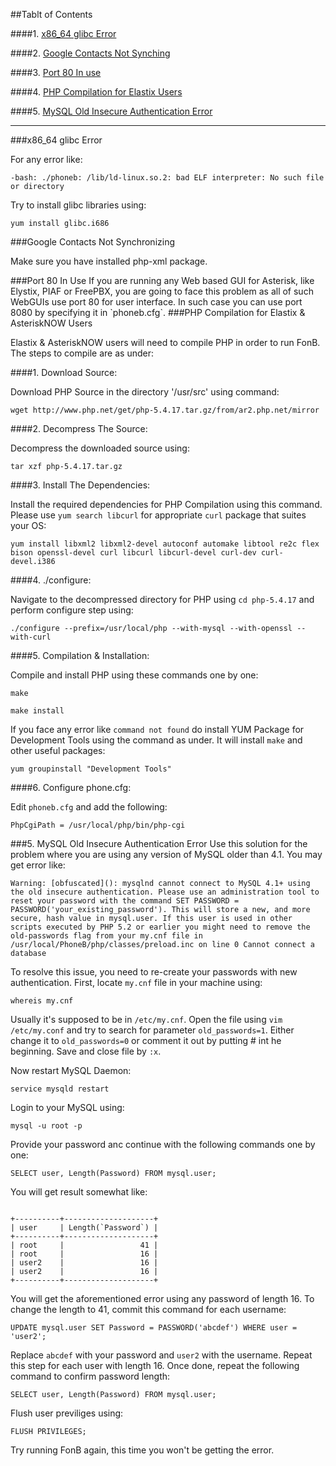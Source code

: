 ##Tablt of Contents

####1. [x86_64 glibc Error](#x8664error)

####2. [Google Contacts Not Synching](#googlesyncerror)

####3. [Port 80 In use](#port80inuse)

####4. [PHP Compilation for Elastix Users](#phpcompilation)

####5. [MySQL Old Insecure Authentication Error](#mysqlautherror)
___

<a name="x8664error"/>
###x86_64 glibc Error 

For any error like:

```
-bash: ./phoneb: /lib/ld-linux.so.2: bad ELF interpreter: No such file or directory
```

Try to install glibc libraries using:
```
yum install glibc.i686
```

<a name="googlesyncerror"/>
###Google Contacts Not Synchronizing

Make sure you have installed php-xml package.


<a name="port80inuse"/>
###Port 80 In Use
If you are running any Web based GUI for Asterisk, like Elystix, PIAF or FreePBX, you are going to face this problem as all of such WebGUIs use port 80 for user interface. In such case you can use port 8080 by specifying it in `phoneb.cfg`.


<a name="phpcompilation"/>
###PHP Compilation for Elastix & AsteriskNOW Users

Elastix & AsteriskNOW users will need to compile PHP in order to run FonB. The steps to compile are as under:

####1. Download Source:

Download PHP Source in the directory '/usr/src' using command:
```
wget http://www.php.net/get/php-5.4.17.tar.gz/from/ar2.php.net/mirror
```
####2. Decompress The Source:

Decompress the downloaded source using:

```
tar xzf php-5.4.17.tar.gz
```

####3. Install The Dependencies:

Install the required dependencies for PHP Compilation using this command. Please use `yum search libcurl` for appropriate `curl` package that suites your OS:

```
yum install libxml2 libxml2-devel autoconf automake libtool re2c flex bison openssl-devel curl libcurl libcurl-devel curl-dev curl-devel.i386
```

####4. ./configure:

Navigate to the decompressed directory for PHP using `cd php-5.4.17` and perform configure step using:

```
./configure --prefix=/usr/local/php --with-mysql --with-openssl --with-curl
```

####5. Compilation & Installation:

Compile and install PHP using these commands one by one:

```
make

make install
```

If you face any error like `command not found` do install YUM Package for Development Tools using the command as under. It will install `make` and other useful packages:

`
yum groupinstall "Development Tools"
`

####6. Configure phone.cfg:

Edit `phoneb.cfg` and add the following:

```
PhpCgiPath = /usr/local/php/bin/php-cgi
```

<a name="mysqlautherror"/>
###5. MySQL Old Insecure Authentication Error
Use this solution for the problem where you are using any version of MySQL older than 4.1. You may get error like:

```
Warning: [obfuscated](): mysqlnd cannot connect to MySQL 4.1+ using the old insecure authentication. Please use an administration tool to reset your password with the command SET PASSWORD = PASSWORD('your_existing_password'). This will store a new, and more secure, hash value in mysql.user. If this user is used in other scripts executed by PHP 5.2 or earlier you might need to remove the old-passwords flag from your my.cnf file in /usr/local/PhoneB/php/classes/preload.inc on line 0 Cannot connect a database
```

To resolve this issue, you need to re-create your passwords with new authentication. First, locate `my.cnf` file in your machine using:

```
whereis my.cnf
```
Usually it's supposed to be in `/etc/my.cnf`. Open the file using `vim /etc/my.conf` and try to search for parameter `old_passwords=1`. Either change it to `old_passwords=0` or comment it out by putting # int he beginning. Save and close file by `:x`.

Now restart MySQL Daemon:

```
service mysqld restart
```

Login to your MySQL using:

```
mysql -u root -p

```
Provide your password anc continue with the following commands one by one:

```
SELECT user, Length(Password) FROM mysql.user;
```
You will get result somewhat like:

```

+----------+--------------------+
| user     | Length(`Password`) |
+----------+--------------------+
| root     |                 41 |
| root     |                 16 |
| user2    |                 16 |
| user2    |                 16 |
+----------+--------------------+
```

You will get the aforementioned error using any password of length 16. To change the length to 41, commit this command for each username:

```
UPDATE mysql.user SET Password = PASSWORD('abcdef') WHERE user = 'user2';

```

Replace `abcdef` with your password and `user2` with the username. Repeat this step for each user with length 16. Once done, repeat the following command to confirm password length:

```
SELECT user, Length(Password) FROM mysql.user;
```

Flush user previliges using:

```
FLUSH PRIVILEGES;
```

Try running FonB again, this time you won't be getting the error.
